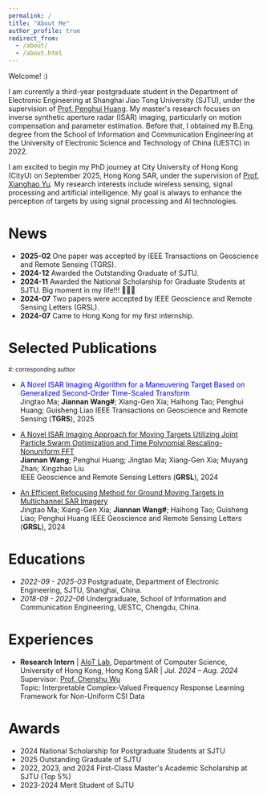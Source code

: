 ```yaml
---
permalink: /
title: "About Me"
author_profile: true
redirect_from: 
  - /about/
  - /about.html
---
```


Welcome! :)

I am currently a third-year postgraduate student in the Department of Electronic Engineering at Shanghai Jiao Tong University (SJTU), under the supervision of [Prof. Penghui Huang](https://ee.sjtu.edu.cn/FacultyDetail.aspx?id=55&infoid=66&flag=66). My master's research focuses on inverse synthetic aperture radar (ISAR) imaging, particularly on motion compensation and parameter estimation. Before that, I obtained my B.Eng. degree from the School of Information and Communication Engineering at the University of Electronic Science and Technology of China (UESTC) in 2022. 

I am excited to begin my PhD journey at City University of Hong Kong (CityU) on September 2025, Hong Kong SAR, under the supervision of [Prof. Xianghao Yu](https://www.ee.cityu.edu.hk/~alexyu/index.html). My research interests include wireless sensing, signal processing and artificial intelligence. My goal is always to enhance the perception of targets by using signal processing and AI technologies.

News
======
  * **2025-02**  One paper was accepted by IEEE Transactions on Geoscience and Remote Sensing (TGRS).
  * **2024-12**  Awarded the Outstanding Graduate of SJTU.
  * **2024-11**  Awarded the National Scholarship for Graduate Students at SJTU. Big moment in my life!!! 🥹🥹🥹
  * **2024-07**  Two papers were accepted by IEEE Geoscience and Remote Sensing Letters (GRSL).
  * **2024-07**  Came to Hong Kong for my first internship.

Selected Publications
======
<small>#: corresponding author</small>

* <span style="color: blue;">A Novel ISAR Imaging Algorithm for a Maneuvering Target Based on Generalized Second-Order Time-Scaled Transform</span>  
Jingtao Ma; **Jiannan Wang#**; Xiang-Gen Xia; Haihong Tao; Penghui Huang; Guisheng Liao
IEEE Transactions on Geoscience and Remote Sensing (**TGRS**), 2025

* <span style="color: blue;">[A Novel ISAR Imaging Approach for Moving Targets Utilizing Joint Particle Swarm Optimization and Time Polynomial Rescaling-Nonuniform FFT](https://ieeexplore.ieee.org/document/10604839)</span>  
**Jiannan Wang**; Penghui Huang; Jingtao Ma; Xiang-Gen Xia; Muyang Zhan; Xingzhao Liu  
IEEE Geoscience and Remote Sensing Letters (**GRSL**), 2024

* <span style="color: blue;">[An Efficient Refocusing Method for Ground Moving Targets in Multichannel SAR Imagery](https://ieeexplore.ieee.org/document/10620683)</span>  
 Jingtao Ma; Xiang-Gen Xia; **Jiannan Wang#**; Haihong Tao; Guisheng Liao; Penghui Huang
IEEE Geoscience and Remote Sensing Letters (**GRSL**), 2024

Educations
======
* *2022-09 - 2025-03*  Postgraduate, Department of Electronic Engineering, SJTU, Shanghai, China.  
* *2018-09 - 2022-06*  Undergraduate, School of Information and Communication Engineering, UESTC, Chengdu, China.  

Experiences
======
- **Research Intern** | [AIoT Lab](https://aiot.hku.hk), Department of Computer Science, University of Hong Kong, Hong Kong SAR | *Jul. 2024 – Aug. 2024*  
  Supervisor: [Prof. Chenshu Wu](https://cswu.me)  
  Topic: Interpretable Complex-Valued Frequency Response Learning Framework for Non-Uniform CSI Data  

<!-- - [Other Experience] | [Institution Name], [Location] | [Time Period]  
  Advisor: [Advisor's Name]  
  Topic: [Research Topic]   -->

Awards
======
* 2024 National Scholarship for Postgraduate Students at SJTU 
* 2025 Outstanding Graduate of SJTU 
* 2022, 2023, and 2024 First-Class Master's Academic Scholarship at SJTU (Top 5%)
* 2023-2024 Merit Student of SJTU

<!-- Site-wide configuration
------
The main configuration file for the site is in the base directory in [_config.yml](https://github.com/academicpages/academicpages.github.io/blob/master/_config.yml), which defines the content in the sidebars and other site-wide features. You will need to replace the default variables with ones about yourself and your site's github repository. The configuration file for the top menu is in [_data/navigation.yml](https://github.com/academicpages/academicpages.github.io/blob/master/_data/navigation.yml). For example, if you don't have a portfolio or blog posts, you can remove those items from that navigation.yml file to remove them from the header. 

Create content & metadata
------
For site content, there is one markdown file for each type of content, which are stored in directories like _publications, _talks, _posts, _teaching, or _pages. For example, each talk is a markdown file in the [_talks directory](https://github.com/academicpages/academicpages.github.io/tree/master/_talks). At the top of each markdown file is structured data in YAML about the talk, which the theme will parse to do lots of cool stuff. The same structured data about a talk is used to generate the list of talks on the [Talks page](https://academicpages.github.io/talks), each [individual page](https://academicpages.github.io/talks/2012-03-01-talk-1) for specific talks, the talks section for the [CV page](https://academicpages.github.io/cv), and the [map of places you've given a talk](https://academicpages.github.io/talkmap.html) (if you run this [python file](https://github.com/academicpages/academicpages.github.io/blob/master/talkmap.py) or [Jupyter notebook](https://github.com/academicpages/academicpages.github.io/blob/master/talkmap.ipynb), which creates the HTML for the map based on the contents of the _talks directory).

**Markdown generator**

The repository includes [a set of Jupyter notebooks](https://github.com/academicpages/academicpages.github.io/tree/master/markdown_generator
) that converts a CSV containing structured data about talks or presentations into individual markdown files that will be properly formatted for the Academic Pages template. The sample CSVs in that directory are the ones I used to create my own personal website at stuartgeiger.com. My usual workflow is that I keep a spreadsheet of my publications and talks, then run the code in these notebooks to generate the markdown files, then commit and push them to the GitHub repository.

How to edit your site's GitHub repository
------
Many people use a git client to create files on their local computer and then push them to GitHub's servers. If you are not familiar with git, you can directly edit these configuration and markdown files directly in the github.com interface. Navigate to a file (like [this one](https://github.com/academicpages/academicpages.github.io/blob/master/_talks/2012-03-01-talk-1.md) and click the pencil icon in the top right of the content preview (to the right of the "Raw | Blame | History" buttons). You can delete a file by clicking the trashcan icon to the right of the pencil icon. You can also create new files or upload files by navigating to a directory and clicking the "Create new file" or "Upload files" buttons. 

Example: editing a markdown file for a talk
![Editing a markdown file for a talk](/images/editing-talk.png)

For more info
------
More info about configuring Academic Pages can be found in [the guide](https://academicpages.github.io/markdown/), the [growing wiki](https://github.com/academicpages/academicpages.github.io/wiki), and you can always [ask a question on GitHub](https://github.com/academicpages/academicpages.github.io/discussions). The [guides for the Minimal Mistakes theme](https://mmistakes.github.io/minimal-mistakes/docs/configuration/) (which this theme was forked from) might also be helpful. -->